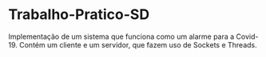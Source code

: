 # Trabalho-Pratico-SD
Implementação de um sistema que funciona como um alarme para a Covid-19. Contém um cliente e um servidor, que fazem uso de Sockets e Threads.
